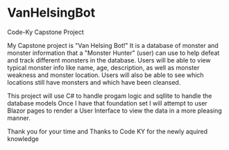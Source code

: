 # VanHelsingBot
Code-Ky Capstone Project


My Capstone project is "Van Helsing Bot!" It is a database of monster and monster information that a "Monster Hunter" (user) can use to help defeat and track different monsters in the database. Users will be able to view typical monster info like name, age, description, as well as monster weakness and monster location. Users will also be able to see which locations still have monsters and which have been cleansed.

This project will use C# to handle progam logic and sqllite to handle the database models Once I have that foundation set I will attempt to user Blazor pages to render a User Interface to view the data in a more pleasing manner.

Thank you for your time and Thanks to Code KY for the newly aquired knowledge
